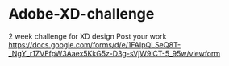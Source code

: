 # Adobe-XD-challenge
2 week challenge for XD design
Post your work  https://docs.google.com/forms/d/e/1FAIpQLSeQ8T-_NgY_r1ZVFfpW3Aaex5KkG5z-D3g-sVjW9iCT-5_95w/viewform
